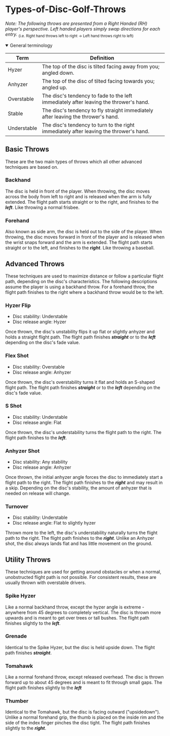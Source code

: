 # Types-of-Disc-Golf-Throws
*Note: The following throws are presented from a Right Handed (RH) player's perspective. Left handed players simply swap directions for each entry.*
<sub> (i.e. Right hand throws left to right -> Left hand throws right to left) </sub>
<details open> 
  <summary> General terminology</summary>
  
  | Term | Definition |
  |------|------------|
  | Hyzer | The top of the disc is tilted facing away from you; angled down. |
  | Anhyzer | The top of the disc of tilted facing towards you; angled up. |
  | Overstable | The disc's tendency to fade to the left immediately after leaving the thrower's hand.  |
  | Stable | The disc's tendency to fly straight immediately after leaving the thrower's hand. |
  | Understable | The disc's tendency to turn to the right immediately after leaving the thrower's hand. |
</details> 

## **Basic Throws** 
These are the two main types of throws which all other advanced techniques are based on. 
### Backhand 
The disc is held in front of the player. When throwing, the disc moves across the body from left to right and is released when the arm is fully extended. The flight path starts straight or to the right, and finishes to the ***left***. Like throwing a normal frisbee.
### Forehand 
Also known as side arm, the disc is held out to the side of the player. When throwing, the disc moves forward in front of the player and is released when the wrist snaps forward and the arm is extended. The flight path starts straight or to the left, and finishes to the ***right***. Like throwing a baseball.
  
## **Advanced Throws**
These techniques are used to maximize distance or follow a particular flight path, depending on the disc's characteristics. The following descriptions assume the player is using a backhand throw. For a forehand throw, the flight path finishes to the right where a backhand throw would be to the left. 
### Hyzer Flip
- Disc stability: Understable
- Disc release angle: Hyzer

Once thrown, the disc's unstability flips it up flat or slightly anhyzer and holds a straight flight path. The flight path finishes ***straight*** or to the ***left*** depending on the disc's fade value.
### Flex Shot
- Disc stability: Overstable
- Disc release angle: Anhyzer

Once thrown, the disc's overstability turns it flat and holds an S-shaped flight path. The flight path finishes ***straight*** or to the ***left*** depending on the disc's fade value. 
### S Shot
- Disc stability: Understable
- Disc release angle: Flat

Once thrown, the disc's understability turns the flight path to the right. The flight path finishes to the ***left***.
### Anhyzer Shot
- Disc stability: Any stability
- Disc release angle: Anhyzer

Once thrown, the initial anhyzer angle forces the disc to immediately start a flight path to the right. The flight path finishes to the ***right*** and may result in a skip. Depending on the disc's stability, the amount of anhyzer that is needed on release will change. 
### Turnover
- Disc stability: Understable
- Disc release angle: Flat to slightly hyzer

Thrown more to the left, the disc's understability naturally turns the flight path to the right. The flight path finishes to the ***right***. Unlike an Anhyzer shot, the disc always lands flat and has little movement on the ground.


## **Utility Throws**
These techniques are used for getting around obstacles or when a normal, unobstructed flight path is not possible. For consistent results, these are usually thrown with overstable drivers. 
### Spike Hyzer
Like a normal backhand throw, except the hyzer angle is extreme - anywhere from 45 degrees to completely vertical. The disc is thrown more upwards and is meant to get over trees or tall bushes. The flight path finishes slightly to the ***left***.
### Grenade
Identical to the Spike Hyzer, but the disc is held upside down. The flight path finishes ***straight***.
### Tomahawk
Like a normal forehand throw, except released overhead. The disc is thrown forward up to about 45 degrees and is meant to fit through small gaps. The flight path finishes slightly to the ***left***
### Thumber
Identical to the Tomahawk, but the disc is facing outward ("upsidedown"). Unlike a normal forehand grip, the thumb is placed on the inside rim and the side of the index finger pinches the disc tight. The flight path finishes slightly to the ***right***. 
